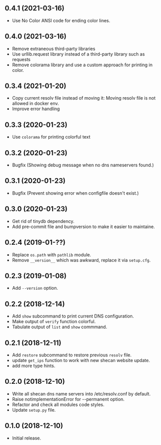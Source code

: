 ## 0.4.1 (2021-03-16)

- Use No Color ANSI code for ending color lines.

## 0.4.0 (2021-03-16)

- Remove extraneous third-party libraries
- Use urllib.request library instead of a third-party library such as requests
- Remove colorama library and use a custom approach for printing in color.

## 0.3.4 (2021-01-20)

- Copy current resolv file instead of moving it: Moving resolv file is not allowed in docker env.
- Improve error handling

## 0.3.3 (2020-01-23)

- Use `colorama` for printing colorful text

## 0.3.2 (2020-01-23)

- Bugfix (Showing debug message when no dns nameservers found.)

## 0.3.1 (2020-01-23)

- Bugfix (Prevent showing error when configfile doesn't exist.)

## 0.3.0 (2020-01-23)

- Get rid of tinydb dependency.
- Add pre-commit file and bumpversion to make it easier to maintaine.

## 0.2.4 (2019-01-??)

- Replace `os.path` with `pathlib` module.
- Remove `__version__` which was awkward, replace it via `setup.cfg`.

## 0.2.3 (2019-01-08)

- Add `--version` option.

## 0.2.2 (2018-12-14)

- Add `show` subcommand to print current DNS configuration.
- Make output of `verify` function colorful.
- Tabulate output of `list` and `show` commmand.

## 0.2.1 (2018-12-11)

- Add `restore` subcommand to restore previous `resolv` file.
- update `get_ips` function to work with new shecan website update.
- add more type hints.

## 0.2.0 (2018-12-10)

- Write all shecan dns name servers into /etc/resolv.conf by default.
- Raise notimplementationError for --permanent option.
- Refactor and check all modules code styles.
- Update `setup.py` file.

## 0.1.0 (2018-12-10)

- Initial release.

